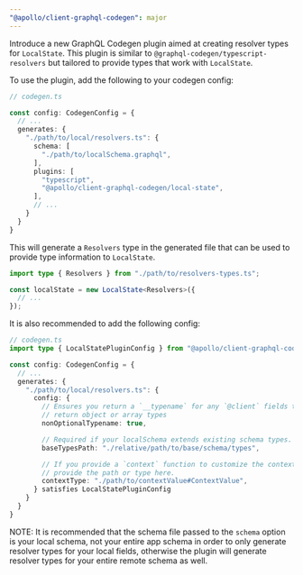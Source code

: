 ```yaml
---
"@apollo/client-graphql-codegen": major
---
```


Introduce a new GraphQL Codegen plugin aimed at creating resolver types for `LocalState`. This plugin is similar to `@graphql-codegen/typescript-resolvers` but tailored to provide types that work with `LocalState`.

To use the plugin, add the following to your codegen config:

```ts
// codegen.ts

const config: CodegenConfig = {
  // ...
  generates: {
    "./path/to/local/resolvers.ts": {
      schema: [
        "./path/to/localSchema.graphql",
      ],
      plugins: [
        "typescript",
        "@apollo/client-graphql-codegen/local-state",
      ],
      // ...
    }
  }
}
```

This will generate a `Resolvers` type in the generated file that can be used to provide type information to `LocalState`.

```ts
import type { Resolvers } from "./path/to/resolvers-types.ts";

const localState = new LocalState<Resolvers>({
  // ...
});
```

It is also recommended to add the following config:
```ts
// codegen.ts
import type { LocalStatePluginConfig } from "@apollo/client-graphql-codegen/local-state";

const config: CodegenConfig = {
  // ...
  generates: {
    "./path/to/local/resolvers.ts": {
      config: {
        // Ensures you return a `__typename` for any `@client` fields that
        // return object or array types
        nonOptionalTypename: true,

        // Required if your localSchema extends existing schema types.
        baseTypesPath: "./relative/path/to/base/schema/types",

        // If you provide a `context` function to customize the context value,
        // provide the path or type here.
        contextType: "./path/to/contextValue#ContextValue",
      } satisfies LocalStatePluginConfig
    }
  }
}
```

NOTE: It is recommended that the schema file passed to the `schema` option is your local schema, not your entire app schema in order to only generate resolver types for your local fields, otherwise the plugin will generate resolver types for your entire remote schema as well.
